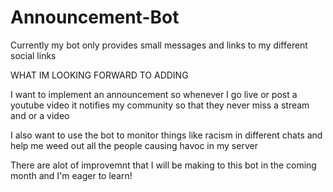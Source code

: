 # Announcement-Bot
Currently my bot only provides small messages and links to my different 
social links

WHAT IM LOOKING FORWARD TO ADDING 

I want to implement an announcement so whenever I go live or post a 
youtube video it notifies my community so that they never miss a stream and or a
video

I also want to use the bot to monitor things like racism in different chats
and help me weed out all the people causing havoc in my server

There are alot of improvemnt that I will be making to this bot in the coming month 
and I'm eager to learn!
